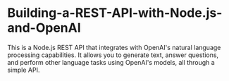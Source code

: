 # Building-a-REST-API-with-Node.js-and-OpenAI
This is a Node.js REST API that integrates with OpenAI's natural language processing capabilities. It allows you to generate text, answer questions, and perform other language tasks using OpenAI's models, all through a simple API.
